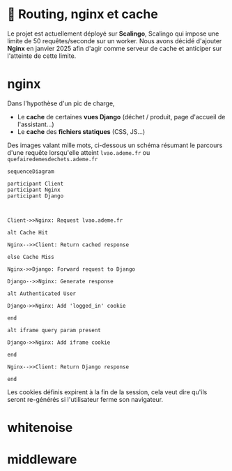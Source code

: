 # 🚏 Routing, nginx et cache
Le projet est actuellement déployé sur **Scalingo**, Scalingo qui impose une limite de 50 requêtes/seconde sur un worker.
Nous avons décidé d'ajouter **Nginx** en janvier 2025 afin d'agir comme serveur de cache et anticiper sur l'atteinte de cette limite.
# nginx
Dans l'hypothèse d'un pic de charge,
- Le **cache** de certaines **vues Django** (déchet / produit, page d'accueil de l'assistant...)
- Le **cache** des **fichiers statiques** (CSS, JS...)

Des images valant mille mots, ci-dessous un schéma résumant le parcours d'une requête lorsqu'elle atteint `lvao.ademe.fr` ou `quefairedemesdechets.ademe.fr`


```{mermaid}
sequenceDiagram

participant Client
participant Nginx
participant Django



Client->>Nginx: Request lvao.ademe.fr

alt Cache Hit

Nginx-->>Client: Return cached response

else Cache Miss

Nginx->>Django: Forward request to Django

Django-->>Nginx: Generate response

alt Authenticated User

Django->>Nginx: Add 'logged_in' cookie

end

alt iframe query param present

Django->>Nginx: Add iframe cookie

end

Nginx-->>Client: Return Django response

end
```

Les cookies définis expirent à la fin de la session, cela veut dire qu'ils seront re-générés si l'utilisateur ferme son navigateur.

# whitenoise
# middleware
